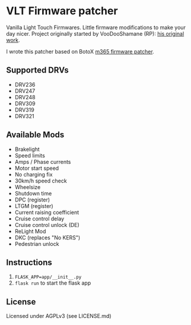 # VLT Firmware patcher
Vanilla Light Touch Firmwares. Little firmware modifications to make your day  nicer.
Project originally started by VooDooShamane (RP): [his original work](https://rollerplausch.com/threads/vlt-firmwares-in-de-22kmh-mit-neuster-vanilla-firmware-und-vieles-mehr.3197/).

I wrote this patcher based on BotoX [m365 firmware patcher](https://github.com/BotoX/xiaomi-m365-firmware-patcher).

## Supported DRVs
* DRV236
* DRV247
* DRV248
* DRV309
* DRV319
* DRV321

## Available Mods
* Brakelight
* Speed limits
* Amps / Phase currents
* Motor start speed
* No charging fix
* 30km/h speed check
* Wheelsize
* Shutdown time
* DPC (register)
* LTGM (register)
* Current raising coefficient
* Cruise control delay
* Cruise control unlock (DE)
* ReLight Mod
* DKC (replaces "No KERS")
* Pedestrian unlock

## Instructions
1. `FLASK_APP=app/__init__.py`
2. `flask run` to start the flask app

## License
Licensed under AGPLv3 (see LICENSE.md)
